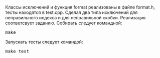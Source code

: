 Классы исключений и функция format реализованы в файле format.h, тесты находятся в test.cpp.
Сделал два типа исключений для неправильного индекса и для неправильной скобки. Реализация соответсвует заданию.
Собирать следует командной:
<pre>make</pre>
Запускать тесты следует командой:
<pre>make test</pre>